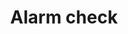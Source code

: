 ---
title: Alarm check
tags: ["alarm", "check", "verify", "confirm", "notification", "alert", "reminder"]
icon: alarm-check
svg: '<svg xmlns="http://www.w3.org/2000/svg" width="24" height="24" fill="none" viewBox="0 0 24 24" stroke-width="1.5" stroke-linecap="round" stroke-linejoin="round" stroke="currentColor"><path d="M3 5.231 6.15 3M21 5.231 17.85 3"/><circle cx="12" cy="13" r="8"/><path d="m10 13.322 1.379 1.576a.299.299 0 0 0 .466-.022l2.8-3.876"/></svg>'
---